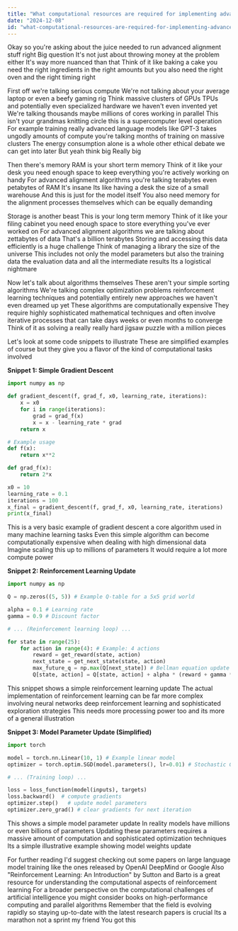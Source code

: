```yaml
---
title: "What computational resources are required for implementing advanced alignment processes?"
date: "2024-12-08"
id: "what-computational-resources-are-required-for-implementing-advanced-alignment-processes"
---
```


Okay so you're asking about the juice needed to run advanced alignment stuff right  Big question  It's not just about throwing money at the problem either  It's way more nuanced than that  Think of it like baking a cake you need the right ingredients in the right amounts  but you also need the right oven and the right timing right

First off we're talking serious compute  We're not talking about your average laptop or even a beefy gaming rig  Think massive clusters of GPUs  TPUs  and potentially even specialized hardware we haven't even invented yet  We're talking thousands maybe millions of cores working in parallel  This isn't your grandmas knitting circle this is a supercomputer level operation  For example training really advanced language models like GPT-3 takes ungodly amounts of compute you're talking months of training on massive clusters  The energy consumption alone is a whole other ethical debate we can get into later  But yeah think big  Really big


Then there's memory  RAM is your short term memory  Think of it like your desk you need enough space to keep everything you're actively working on handy  For advanced alignment algorithms you're talking terabytes even petabytes of RAM  It's insane  Its like having a desk the size of a small warehouse  And this is just for the model itself  You also need memory for the alignment processes themselves which can be equally demanding


Storage is another beast  This is your long term memory  Think of it like your filing cabinet you need enough space to store everything you've ever worked on  For advanced alignment algorithms  we are talking about zettabytes of data  That's a billion terabytes  Storing and accessing this data efficiently is a huge challenge  Think of managing a library the size of the universe   This includes not only the model parameters but also the training data the evaluation data and all the intermediate results  Its a logistical nightmare


Now let's talk about algorithms themselves  These aren't your simple sorting algorithms  We're talking complex optimization problems reinforcement learning techniques and potentially entirely new approaches we haven't even dreamed up yet  These algorithms are computationally expensive  They require highly sophisticated mathematical techniques and often involve iterative processes that can take days weeks or even months to converge  Think of it as solving a really really hard jigsaw puzzle with a million pieces


Let's look at some code snippets to illustrate  These are simplified examples of course but they give you a flavor of the kind of computational tasks involved


**Snippet 1: Simple Gradient Descent**

```python
import numpy as np

def gradient_descent(f, grad_f, x0, learning_rate, iterations):
    x = x0
    for i in range(iterations):
        grad = grad_f(x)
        x = x - learning_rate * grad
    return x

# Example usage
def f(x):
    return x**2

def grad_f(x):
    return 2*x

x0 = 10
learning_rate = 0.1
iterations = 100
x_final = gradient_descent(f, grad_f, x0, learning_rate, iterations)
print(x_final)
```

This is a very basic example of gradient descent  a core algorithm used in many machine learning tasks  Even this simple algorithm can become computationally expensive when dealing with high dimensional data  Imagine scaling this up to millions of parameters  It would require a lot more compute power


**Snippet 2:  Reinforcement Learning Update**

```python
import numpy as np

Q = np.zeros((5, 5)) # Example Q-table for a 5x5 grid world

alpha = 0.1 # Learning rate
gamma = 0.9 # Discount factor

# ... (Reinforcement learning loop) ...

for state in range(25):
    for action in range(4): # Example: 4 actions
        reward = get_reward(state, action)
        next_state = get_next_state(state, action)
        max_future_q = np.max(Q[next_state]) # Bellman equation update
        Q[state, action] = Q[state, action] + alpha * (reward + gamma * max_future_q - Q[state, action])
```

This snippet shows a simple reinforcement learning update  The actual implementation of reinforcement learning can be far more complex involving neural networks deep reinforcement learning and sophisticated exploration strategies  This needs more processing power too and its more of a general illustration


**Snippet 3:  Model Parameter Update (Simplified)**

```python
import torch

model = torch.nn.Linear(10, 1) # Example linear model
optimizer = torch.optim.SGD(model.parameters(), lr=0.01) # Stochastic Gradient Descent

# ... (Training loop) ...

loss = loss_function(model(inputs), targets)
loss.backward()  # compute gradients
optimizer.step()   # update model parameters
optimizer.zero_grad() # clear gradients for next iteration

```

This shows a simple model parameter update  In reality models have millions or even billions of parameters  Updating these parameters requires a massive amount of computation and sophisticated optimization techniques  Its a simple illustrative example showing model weights update


For further reading I'd suggest checking out some papers on large language model training like the ones released by OpenAI  DeepMind or Google  Also  "Reinforcement Learning: An Introduction" by Sutton and Barto is a great resource for understanding the computational aspects of reinforcement learning  For a broader perspective on the computational challenges of artificial intelligence you might consider books on high-performance computing and parallel algorithms  Remember that the field is evolving rapidly so staying up-to-date with the latest research papers is crucial  Its a marathon not a sprint my friend  You got this
